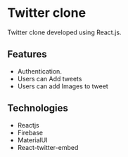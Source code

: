 
# Twitter clone

Twitter clone developed using React.js. </br>

## Features

* Authentication.
* Users can Add tweets
* Users can add Images to tweet

## Technologies

- Reactjs
- Firebase
- MaterialUI
- React-twitter-embed
